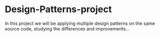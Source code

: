 # Design-Patterns-project
In this project we will be applying multiple design patterns on the same source code, studying the differences and improvements...

